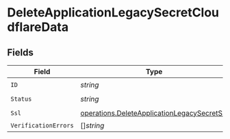 # DeleteApplicationLegacySecretCloudflareData


## Fields

| Field                                                                                                      | Type                                                                                                       | Required                                                                                                   | Description                                                                                                |
| ---------------------------------------------------------------------------------------------------------- | ---------------------------------------------------------------------------------------------------------- | ---------------------------------------------------------------------------------------------------------- | ---------------------------------------------------------------------------------------------------------- |
| `ID`                                                                                                       | *string*                                                                                                   | :heavy_check_mark:                                                                                         | N/A                                                                                                        |
| `Status`                                                                                                   | *string*                                                                                                   | :heavy_check_mark:                                                                                         | N/A                                                                                                        |
| `Ssl`                                                                                                      | [operations.DeleteApplicationLegacySecretSsl](../../models/operations/deleteapplicationlegacysecretssl.md) | :heavy_check_mark:                                                                                         | N/A                                                                                                        |
| `VerificationErrors`                                                                                       | []*string*                                                                                                 | :heavy_minus_sign:                                                                                         | N/A                                                                                                        |
